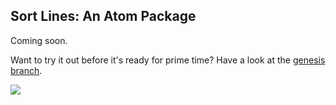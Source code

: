 ## Sort Lines: An Atom Package

Coming soon.

Want to try it out before it's ready for prime time? Have a look at the [genesis branch](https://github.com/atom/sort-lines/tree/genesis).

![](https://f.cloud.github.com/assets/2988/1796057/d7ed1a22-6a4f-11e3-9fcf-a0ae729d063a.jpg)
